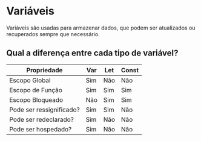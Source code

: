 # Variáveis

Variáveis são usadas para armazenar dados, que podem ser atualizados ou recuperados sempre que necessário.

## Qual a diferença entre cada tipo de variável?

| Propriedade              | Var | Let | Const |
| ------------------------ | --- | --- | ----- |
| Escopo Global            | Sim | Não | Não   |
| Escopo de Função         | Sim | Sim | Sim   |
| Escopo Bloqueado         | Não | Sim | Sim   |
| Pode ser ressignificado? | Sim | Sim | Não   |
| Pode ser redeclarado?    | Sim | Não | Não   |
| Pode ser hospedado?      | Sim | Não | Não   |
